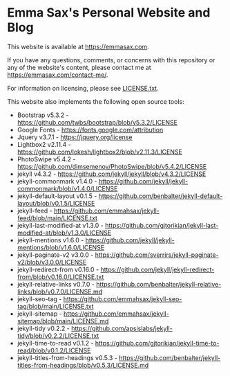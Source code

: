 # Emma Sax's Personal Website and Blog

This website is available at https://emmasax.com.

If you have any questions, comments, or concerns with this repository or any of the website's content, please contact me at https://emmasax.com/contact-me/.

For information on licensing, please see [LICENSE.txt](https://emmasax.com/LICENSE.txt).

This website also implements the following open source tools:

* Bootstrap v5.3.2                   - https://github.com/twbs/bootstrap/blob/v5.3.2/LICENSE
* Google Fonts                       - https://fonts.google.com/attribution
* Jquery v3.7.1                      - https://jquery.org/license
* Lightbox2 v2.11.4                  - https://github.com/lokesh/lightbox2/blob/v2.11.3/LICENSE
* PhotoSwipe v5.4.2                  - https://github.com/dimsemenov/PhotoSwipe/blob/v5.4.2/LICENSE
* jekyll v4.3.2                      - https://github.com/jekyll/jekyll/blob/v4.3.2/LICENSE
* jekyll-commonmark v1.4.0           - https://github.com/jekyll/jekyll-commonmark/blob/v1.4.0/LICENSE
* jekyll-default-layout v0.1.5       - https://github.com/benbalter/jekyll-default-layout/blob/v0.1.5/LICENSE
* jekyll-feed                        - https://github.com/emmahsax/jekyll-feed/blob/main/LICENSE.txt
* jekyll-last-modified-at v1.3.0     - https://github.com/gjtorikian/jekyll-last-modified-at/blob/v1.3.0/LICENSE
* jekyll-mentions v1.6.0             - https://github.com/jekyll/jekyll-mentions/blob/v1.6.0/LICENSE
* jekyll-paginate-v2 v3.0.0          - https://github.com/sverrirs/jekyll-paginate-v2/blob/v3.0.0/LICENSE
* jekyll-redirect-from v0.16.0       - https://github.com/jekyll/jekyll-redirect-from/blob/v0.16.0/LICENSE.txt
* jekyll-relative-links v0.7.0       - https://github.com/benbalter/jekyll-relative-links/blob/v0.7.0/LICENSE.md
* jekyll-seo-tag                     - https://github.com/emmahsax/jekyll-seo-tag/blob/main/LICENSE.txt
* jekyll-sitemap                     - https://github.com/emmahsax/jekyll-sitemap/blob/main/LICENSE.md
* jekyll-tidy v0.2.2                 - https://github.com/apsislabs/jekyll-tidy/blob/v0.2.2/LICENSE.txt
* jekyll-time-to-read v0.1.2         - https://github.com/gjtorikian/jekyll-time-to-read/blob/v0.1.2/LICENSE
* jekyll-titles-from-headings v0.5.3 - https://github.com/benbalter/jekyll-titles-from-headings/blob/v0.5.3/LICENSE.md
